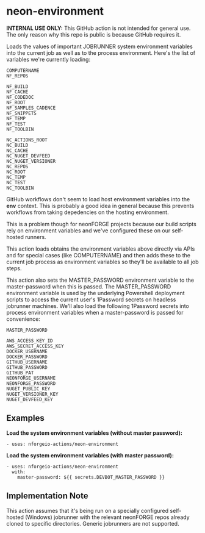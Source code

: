 # neon-environment

**INTERNAL USE ONLY:** This GitHub action is not intended for general use.  The only reason why this repo is public is because GitHub requires it.

Loads the values of important JOBRUNNER system environment variables into the
current job as well as to the process environment.  Here's the list of variables
we're currently loading:
```
COMPUTERNAME
NF_REPOS

NF_BUILD
NF_CACHE
NF_CODEDOC
NF_ROOT
NF_SAMPLES_CADENCE
NF_SNIPPETS
NF_TEMP
NF_TEST
NF_TOOLBIN

NC_ACTIONS_ROOT
NC_BUILD
NC_CACHE
NC_NUGET_DEVFEED
NC_NUGET_VERSIONER
NC_REPOS
NC_ROOT
NC_TEMP
NC_TEST
NC_TOOLBIN
```
GitHub workflows don't seem to load host environment variables into the **env**
context.  This is probably a good idea in general because this prevents workflows
from taking depedencies on the hosting environment.

This is a problem though for neonFORGE projects because our build scripts rely
on environment variables and we've configured these on our self-hosted runners.

This action loads obtains the environment variables above directly via APIs and
for special cases (like COMPUTERNAME) and then adds these to the current job process
as environment variables so they'll be available to all job steps.

This action also sets the MASTER_PASSWORD environment variable to the 
master-password when this is passed.  The MASTER_PASSWORD environment 
variable is used by the underlying Powershell deployment scripts to access the
current user's 1Password secrets on headless jobrunner machines.  We'll
also load the following 1Password secrets into process environment variables
when a master-password is passed for convenience:
```
MASTER_PASSWORD

AWS_ACCESS_KEY_ID
AWS_SECRET_ACCESS_KEY
DOCKER_USERNAME
DOCKER_PASSWORD
GITHUB_USERNAME
GITHUB_PASSWORD
GITHUB_PAT
NEONFORGE_USERNAME
NEONFORGE_PASSWORD
NUGET_PUBLIC_KEY
NUGET_VERSIONER_KEY
NUGET_DEVFEED_KEY
```

## Examples

**Load the system environment variables (without master password):**
```
- uses: nforgeio-actions/neon-environment
```


**Load the system environment variables (with master password):**
```
- uses: nforgeio-actions/neon-environment
  with:
    master-password: ${{ secrets.DEVBOT_MASTER_PASSWORD }}
```

## Implementation Note

This action assumes that it's being run on a specially configured self-hosted (Windows) jobrunner with the relevant neonFORGE repos already cloned to specific directories.  Generic jobrunners are not supported.
